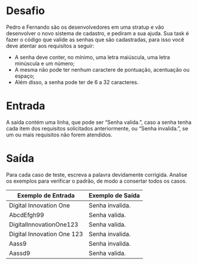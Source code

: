 # Desafio
Pedro e Fernando são os desenvolvedores em uma stratup e vão desenvolver o novo sistema de cadastro, e pediram a sua ajuda. Sua task é fazer o código que valide as senhas que são cadastradas, para isso você deve atentar aos requisitos a seguir:

- A senha deve conter, no mínimo, uma letra maiúscula, uma letra minúscula e um número;
- A mesma não pode ter nenhum caractere de pontuação, acentuação ou espaço;
- Além disso, a senha pode ter de 6 a 32 caracteres.

# Entrada
A saída contém uma linha, que pode ser “Senha valida.”, caso a senha tenha cada item dos requisitos solicitados anteriormente, ou “Senha invalida.”, se um ou mais requisitos não forem atendidos.

# Saída
Para cada caso de teste, escreva a palavra devidamente corrigida. Analise os exemplos para verificar o padrão, de modo a consertar todos os casos.

| Exemplo de Entrada | Exemplo de Saída|
| ---|--- |
|Digital Innovation One| Senha invalida.|
|AbcdEfgh99| Senha valida.|
|DigitalInnovationOne123| Senha valida.|
|Digital Innovation One 123 | Senha invalida.|
|Aass9| Senha invalida.|
|Aassd9| Senha valida.|